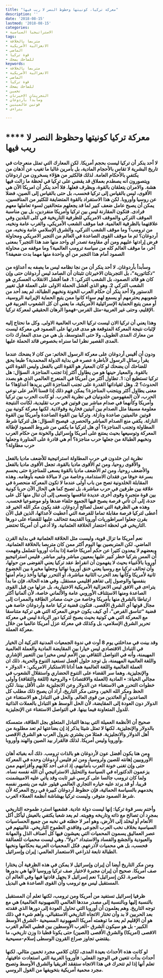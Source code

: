 ```yaml
---
title: "معركة تركيا، كونيتها وحظوظ النصر لا ريب فيها"
description: ''
date: '2018-08-15'
lastmod: '2018-08-15'
categories:
- الاستراتيجيا السياسية
tags:
- متربصا بالخلافة
- الانعزالية الأمريكية
- الماضي
- قوة تركيا
- للضاحك يضحك
keywords:
- متربصا بالخلافة
- الانعزالية الأمريكية
- الماضي
- قوة تركيا
- للضاحك يضحك
- تخمين
- التجربتان الاخيرتان
- وسأبدأ بأردوغان
- قوتين عالميتين
- يتراءى

---
```

# **** **معركة تركيا كونيتها وحظوظ النصر لا ريب فيها**

### لا أحد ينكر أن تركيا ليست بحجم أمريكا. لكن المعارك التي تمثل منعرجات في تاريخ البشرية لا تقاس بالأحجام المادية، بل بأمرين غالبا ما تغيب عن أذهان من يكتفي بالأحكام العامة. لذلك فالكثير من هؤلاء يسخرون من اردوغان ويتصورون أنه يصطدم بعملاق قد يقضي على تركيا في لحظة ما زالت فيها هشة. والامران يتعلقان بالقوة، وبظرف فعلها. فلا أحد ينكر أن امريكا الآن هي الأقوى، ليس بالقياس إلى تركيا فحسب، بل حتى بالقياس إلى الصين، فضلا عن روسيا وأوروبا. لكن هذا الاستفراد بالقوة المتضايفة للكثير من المنافسين، يمكن أن يصبح عامل ضعف كبير لما قد يجعلهم متحالفين لسوء تعاملها معهم فرادى. فتكون المقارنة ليس بين تركيا وأمريكا منفردين، بل بين مناسبة الموقف التركي والموقف الامريكي للظرفية التاريخية في كلى البلدين وفي علاقتهما بالظرفية العالمية. فما موقف الشعب الأمريكي، والغرب عامة ونخبه، من ترومب؟ وما موقف الشعب التركي، والشرق الإسلامي عامة ونخبه، من أردوغان؟ ثم ما موقف القوى الصاعدة في العالم من التجبر الامريكي ومحاولة فرض إرادتها عليهم ومن أي مقاومة تصدر أي واحد منها ضد هذا التجبر؟ بمعنى آخر، ما موقف العالم كله من سياسة ترومب العالمية؟ وما موقفه من محاولة الصمود أمام هذا التجبر من أي واحدة منها مهما بدت ضعيفة؟

### وسأبدأ بأردوغان. لا أحد ينكر أن من نجا نظامه ليس ما يصفه به أعداؤه من “دكتاتورية”، بل التجربتان الاخيرتان تثبتان أن الصامد ليس أردوغان حتى وإن كان هو قائد الصمود، بل الشعب التركي: 1. فما أفشل الانقلاب العسكري هو الشعب التركي 2. وهو الذي أفشل الحملة الاولى على العملة قبل تغيير الدستور ولا أحد ينكر أن حكام العرب الخونة ونخبهم الطبالة، لم يعد أحد من شعوبهم يحترمهم أو يسمع لهم سواء كانوا ممن يتبع الحماية الإيرانية الروسية، أو ممن يتبع الحماية الإسرائيلية الأمريكية، ما يعني أن كل الشعوب العربية في الإقليم، وحتى غير العربية-مثل الفرس-فهموا الرهان الحقيقي لمعركة تركيا.

### وهذا يعني أن تركيا الان ليست تركيا الحرب العالمية الاولى. وكل ما نحتاج إليه لإثبات نتيجة المعركة المتوقعة هو مدى قدرتها على الصمود في معركة ليست من معارك المدى الطويل، ولا حتى المتوسط، بل هي من مدى المعارك ذات المدى القصير نظرا لما سنراه بخصوص قائد الحملة عليها.

### ودون أن أقيس أردوغان على معركة الرسول الخاتم: من كان لا يضحك عندما يقرأ رسائل الرسول لأباطرة عصره في بداية الدولة المحمدية؟ طبعا يحق للضاحك أن يضحك لو كان المعيار هو القوة التي بالفعل وليس القوة التي بالقوة. والمعيار حينها هو من يطاول أكثر إذا تجنب المناجزة. السؤال: هل تركيا تستطيع أن: 1. تطاول أكثر من أمريكا في المنعرج العالمي الذي هو بصدد الحدوث؟ 2. وهل لقياداتها القدرة على تجنب المناجزة التي يريدها أعداؤها؟ ما معنى يطاول أكثر ويتجنب المناجزة؟ يمكن فهم ذلك إذا قسنا الأمر على نوعي الحرب، لأن المفهومين خلدونيان في نظرية الحرب. لو كانت الحرب بين تركيا وأمريكا وكأنهما في صدام مباشر بين قوتين في حرب تقليدية، لكانت النتيجة معلومة مسبقا مثل الصدام بين آنيتين فخارية وفولاذية. لكنها معركة كونية بين قوتين عالميتين صاعدة ونازلة. وتركيا بين القوة الصاعدة وأمريكا بين القوة النازلة. يكفي منع الصدام المباشر والحصري. فيصبح السؤال: هل لتركيا شرط المطاولة وتجنب المناجزة؟ أي هل لتركيا ما يكفي من شروط الصمود لإطالة المعركة وتوسيعها بحيث يمتنع على أمريكا وإسرائيل والخونة من حكام العرب ونخبهم الطبالة من جعلها حرب مناجزة؟ أم هي قادرة على المناورة وجعلها حرب مطاولة؟

### نظرية ابن خلدون في حرب المطاولة استراتيجية للأضعف ماديا بالفعل والأقوى روحيا، ومن ثم الأقوى ماديا بالقوة، تجعل الأقوى ماديا بالفعل والأضعف روحيا، ومن ثم الأضعف ماديا بالقوة يسعى للمناجزة حتى يحسم بسرعة خوفا من فقدان الاستدامة، وخاصة من لا مبالاة شعبه بأوهامه. وهذه المقابلة الخلدونية تصح من باب أولى عندما لا تكون المعركة منحصرة في علاقة بين طرفين في حرب مباشرة، بل تصبح كما هي الحال الآن حربا كونية بين قوة متجبرة وقوى أخرى عديدة تنافسها وتسعى إلى أن تنال منها كل على حدة، إلى أن تأتي فرصة يصبح فيها الجميع حلفاء ضدها ولو موضوعيا فحسب. وهذه هي الظرفية التي تعمل لصالح أردوغان. فقد يكون مكر الله الخير قد أعطى لتركيا فرصة مقابلة تماما للفرصة التي أعطيت لأعدائها، الذين قبل الآن بقرن جعلوا امبراطوريات أوروبا القديمة تتحالف عليها للقضاء على دورها التاريخي في لحظة احتضار الخلافة العثمانية. ولا أدعي أن أمريكا تحتضر.

### نعم أمريكا ما تزال قوية، وليست مثل الخلافة العثمانية في بداية القرن الماضي. لكن المتربصين بها اليوم أكثر ممن كان متربصا بالخلافة العثمانية. وبعضهم لا يبعدون كثيرا عن حكم أمريكا خاصة إذا بدأت أوروبا تتململ وفهمت أن المس بتركيا خطر كبير عليها بمعيين مباشر وغير مباشر. فليس استراتيجيو أوروبا بالأغبياء بحيث لا يفهمون أن انفراط عقد تركيا يعني الفوضى من حولها، وأن تحالف تركيا مع روسيا يعني خنق أوروبا نهائيا وجعلها مخيرة بين الخضوع ثانية لأمريكا وكأنها بعد الحرب الثانية مباشرة، أو التحرر نهائيا وأخذ زمام أمنها بنفسها والوصول إلى تفاهم اقليمي مستقل. وفي هذه الحالة، فإن ما بدأ يتراءى في الافق ليس الانعزالية الأمريكية الاختيارية، بل عزلها من قبل القوى الصاعدة ومنها الاستئناف الأوروبي عامة والألماني خاصة، لأن ألمانيا أكثر ارتباطا بالشرق منها بأمريكا وخاصة من حيث مصادر الطاقة والممرات إلى مجال قوتها أي الشرق الأقصى. فتكون قضية تركيا عامة وأردوغان خاصة هي قضية “تناسق الفرص”، أي كيف يكون خوض المعركة التي هي تركية متناسقا مع المعركة التي هي كونية بحيث يصبح لتركيا دور الريادة ليس في معركة تحرير الشرق الإسلامي، بل وكذلك في معركة عزل أمريكا عالميا من خلال معركة العملة.

### وقد بينت في مداخلتي يوم 8 أوت في ندوة الجمعيات المدنية التركية أن الخيار في التبادل الاقتصادي ليس خيارا بين المقايضة المادية والعملة العالمية المهيمنة، وأنه في التواصل الثقافي بين الأمم ليس مخيرا بين التعبير الإشاري واللغة العالمية المهيمنة، بل توجد حلول أفضل تستعيد التنوع والحرية. ذلك ان العملة العالمية واللغة العالمية هما أداتا الاستكبار الامريكي: • الدولار • والإنجليزية. وهما سر القضاء على التنوع الحضاري واستقلال الشعوب في مجالي الحياة: • المادية (العملة والاقتصاد) • والروحية (اللغة والثقافة) وأولى خطوات التحرر هي الاستغناء عن الدولار وعن الانجليزية على الأقل بيننا. لكن الحظ ومكر الله الخير، وحتى مكر التاريخ، أراد أن يصبح ذلك مطلب كل الصاعدين أو العائدين من قوى العالم. والحل في التبادل هو الاستغناء عن الدولار دون العودة إلى المقايضة، لأن الحل الوسط هو التبادل بالعملات الذاتية للدول المتعاونة فيما بينها. في التواصل الاستغناء عن الإنجليزية.

### صحيح أن الأنظمة العميلة التي بيدها التبادل المتعلق بجل الطاقة، متمسكة بالدولار والإنجليزية. لكنها لا تمثل شيئا يذكر إذ إن بضاعتها لم تعد مطلوبة من أهل الدولار والانجليزية. فمثلا من يشتري بترول العرب هو الشرق الاقصى وأوروبا وليس أمريكا. لذلك فالقرار بيد الصين والهند وأوروبا.

### ومن هنا يكون أفضل عون لأردوغان هو بالذات ترومب. ذلك أنه بغبائه أهان الأوروبيين إهانته للصين ولروسيا، ومن ثم فليس أردوغان وحده في المعركة حتى وإن تغنى خونة العرب بأمانيهم، إذ ادعى أحد كلابهم وأقزامهم ممن يزعمون الدكتوراه في السياسة والتحليل الاستراتيجي أن الله نفسه نساه. ولما كان ترومب جالسا على كرسي غير ثابت وقد يأتي عليه الامبيشمنت قريبا، أو قد يرتد عليه خياره التجاري العالمي فيثور عليه من يتصور نفسه يخدمهم بالسياسة الحمائية، فإن حظوظ أردوغان كبيرة في ربح المعركة لأن شرط الصمود متوفر، وليست تركيا بهشاشة أنظمة العملاء العرب.

### وأختم بسر قوة تركيا: إنها ليست دولة عادية. فشعبها استرد طموحه التاريخي بمجرد أن تصالح مع ذاته وتاريخه وهويته. لم يعد شعبا يكتفي بالعيش ليأكل أكل الأنعام أو ليخلد إلى الأرض، وهو أمر لا حظته في نخبه من جميع الحساسيات السياسية بخلاف نخب العرب الجوعى وفاقدي الطموح التاريخي. غالبيتهم في عصر العماليق يسمون المحميات التي يعيشون فيها كل أصناف الذل والمهانة والعبودية والجشع والفساد والاستبداد “دولا”. وهي ليست محميات للعمالقة فحسب، بل هي محميات لأذرعهم. فكل المحميات العربية بحكامها ونخبها الطبالة تابعة لذراعي الاستعمار العالمي: إيران وإسرائيل.

### ومن مكر التاريخ أيضا أن إيران وإسرائيل لا يمكن في هذه الظرفية أن يختارا صف أمريكا. صحيح أن إيران مجبرة لاختيار صف تركيا وروسيا لأنها هي بدورها محاصرة. لكن إسرائيل؟ نعم إسرائيل لا يجهل قادتها فيها وفي العالم أن المستقبل ليس مع ترومب وأن القوى الصاعدة هي البديل.

### ظرفيا إسرائيل تستفيد من أمريكا ومن ترومب، لكنها تعلم أن المستقبل بالنسبة إليها وبالنسبة إلى مصدر مددها العالمي (الصهيونية العالمية) هي مع توجه التاريخ. وهم يعلمون أن أوروبا التي تحاول العودة إلى دورها الذي فقدته بعد الحربين لا بد وأن تختار الاتجاه التاريخي الاستقبالي. وأهم شيء في ذلك هو أن الإقليم لم يعد ما توهمته أمريكا الصهيونية المسيحية -الشرق الأوسط الكبير- بل هو سيكون الشرق -الغرب الأوسطين بين قطبي العالم الغرب الاقصى (امريكا) والشرق الأقصى (الصين) حتى يكونا قطبا ذا وزن تاريخي، ما يقتضي تجاوز صراع القرون الوسطى إسلام-مسيحية.

### لو كانت هذه الأحداث بعيدة المدى، لكان كلامي مجرد تخمين مثالي. لكنها أحداث بدأت تتعين في الوجود الفعلي: فأوروبا الغربية التي استعادت عافيتها، تعلم أنها إذا لم تتحرك في هذا الاتجاه ستفقد أفريقيا والشرق الأوسط وتصبح مجرد محمية أمريكية بتخويفها من الغول الروسي.

###